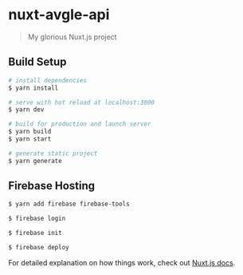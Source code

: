 # nuxt-avgle-api

> My glorious Nuxt.js project

## Build Setup

```bash
# install dependencies
$ yarn install

# serve with hot reload at localhost:3000
$ yarn dev

# build for production and launch server
$ yarn build
$ yarn start

# generate static project
$ yarn generate
```

## Firebase Hosting

``` bash
$ yarn add firebase firebase-tools

$ firebase login

$ firebase init

$ firebase deploy
```

For detailed explanation on how things work, check out [Nuxt.js docs](https://nuxtjs.org).
